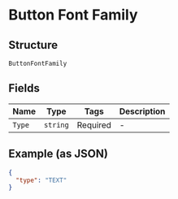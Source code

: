 
# Button Font Family

## Structure

`ButtonFontFamily`

## Fields

| Name | Type | Tags | Description |
|  --- | --- | --- | --- |
| `Type` | `string` | Required | - |

## Example (as JSON)

```json
{
  "type": "TEXT"
}
```

